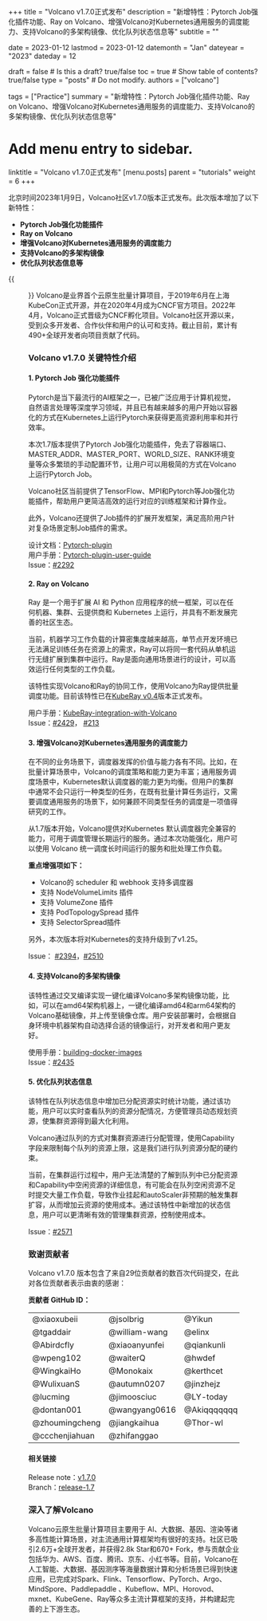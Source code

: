 +++
title =  "Volcano v1.7.0正式发布"
description = "新增特性：Pytorch Job强化插件功能、Ray on Volcano、增强Volcano对Kubernetes通用服务的调度能力、支持Volcano的多架构镜像、优化队列状态信息等"
subtitle = ""

date = 2023-01-12
lastmod = 2023-01-12
datemonth = "Jan"
dateyear = "2023"
dateday = 12

draft = false  # Is this a draft? true/false
toc = true  # Show table of contents? true/false
type = "posts"  # Do not modify.
authors = ["volcano"]

tags = ["Practice"]
summary = "新增特性：Pytorch Job强化插件功能、Ray on Volcano、增强Volcano对Kubernetes通用服务的调度能力、支持Volcano的多架构镜像、优化队列状态信息等"

# Add menu entry to sidebar.
linktitle = "Volcano v1.7.0正式发布"
[menu.posts]
parent = "tutorials"
weight = 6
+++

<p></p>
北京时间2023年1月9日，Volcano社区v1.7.0版本正式发布。此次版本增加了以下新特性：

- **Pytorch Job强化功能插件**
- **Ray on Volcano**
- **增强Volcano对Kubernetes通用服务的调度能力**
- **支持Volcano的多架构镜像**
- **优化队列状态信息等**

{{<figure library="1" src="volcano_logo.png" width="50%">}}
Volcano是业界首个云原生批量计算项目，于2019年6月在上海KubeCon正式开源，并在2020年4月成为CNCF官方项目。2022年4月，Volcano正式晋级为CNCF孵化项目。Volcano社区开源以来，受到众多开发者、合作伙伴和用户的认可和支持。截止目前，累计有490+全球开发者向项目贡献了代码。

### Volcano v1.7.0 关键特性介绍

#### 1. Pytorch Job 强化功能插件
Pytorch是当下最流行的AI框架之一，已被广泛应用于计算机视觉，自然语言处理等深度学习领域，并且已有越来越多的用户开始以容器化的方式在Kubernetes上运行Pytorch来获得更高资源利用率和并行效率。

本次1.7版本提供了Pytorch Job强化功能插件，免去了容器端口、MASTER_ADDR、MASTER_PORT、WORLD_SIZE、RANK环境变量等众多繁琐的手动配置环节，让用户可以用极简的方式在Volcano上运行Pytorch Job。

Volcano社区当前提供了TensorFlow、MPI和Pytorch等Job强化功能插件，帮助用户更简洁高效的运行对应的训练框架和计算作业。

此外，Volcano还提供了Job插件的扩展开发框架，满足高阶用户针对复杂场景定制Job插件的需求。


设计文档：[Pytorch-plugin](https://github.com/volcano-sh/volcano/blob/master/docs/design/distributed-framework-plugins.md#pytorch-plugin)<br>
用户手册：[Pytorch-plugin-user-guide](https://github.com/volcano-sh/volcano/blob/master/docs/user-guide/how_to_use_pytorch_plugin.md#pytorch-plugin-user-guide)<br>
Issue：[#2292](https://github.com/volcano-sh/volcano/issues/2292)<br>


#### 2. Ray on Volcano
Ray 是一个用于扩展 AI 和 Python 应用程序的统一框架，可以在任何机器、集群、云提供商和 Kubernetes 上运行，并具有不断发展完善的社区生态。

当前，机器学习工作负载的计算密集度越来越高，单节点开发环境已无法满足训练任务在资源上的需求，Ray可以将同一套代码从单机运行无缝扩展到集群中运行。Ray是面向通用场景进行的设计，可以高效运行任何类型的工作负载。

该特性实现Volcano和Ray的协同工作，使用Volcano为Ray提供批量调度功能。目前该特性已在[KubeRay v0.4](https://github.com/ray-project/kuberay/releases/tag/v0.4.0)版本正式发布。

用户手册：[KubeRay-integration-with-Volcano](https://ray-project.github.io/kuberay/guidance/volcano-integration/#kuberay-integration-with-volcano)<br>
Issue：[#2429](https://github.com/volcano-sh/volcano/issues/2429)，  [#213](https://github.com/ray-project/kuberay/issues/213)<br>

#### 3. 增强Volcano对Kubernetes通用服务的调度能力
在不同的业务场景下，调度器发挥的价值与能力各有不同。比如，在批量计算场景中，Volcano的调度策略和能力更为丰富；通用服务调度场景中，Kubernetes默认调度器的能力更为均衡。但用户的集群中通常不会只运行一种类型的任务，在既有批量计算任务运行，又需要调度通用服务的场景下，如何兼顾不同类型任务的调度是一项值得研究的工作。

从1.7版本开始，Volcano提供对Kubernetes 默认调度器完全兼容的能力，可用于调度管理长期运行的服务。通过本次功能强化，用户可以使用 Volcano 统一调度长时间运行的服务和批处理工作负载。

**重点增强项如下：**
<ul>
    <li>Volcano的 scheduler 和 webhook 支持多调度器</li>
    <li>支持 NodeVolumeLimits 插件</li>
    <li>支持 VolumeZone 插件</li>
    <li>支持 PodTopologySpread 插件</li>
    <li>支持 SelectorSpread插件</li>
</ul>

另外，本次版本将对Kubernetes的支持升级到了v1.25。

Issue： [#2394](https://github.com/volcano-sh/volcano/issues/2394)，[#2510](https://github.com/volcano-sh/volcano/issues/2510)

#### 4. 支持Volcano的多架构镜像
该特性通过交叉编译实现一键化编译Volcano多架构镜像功能，比如，可以在amd64架构机器上，一键化编译amd64和arm64架构的Volcano基础镜像，并上传至镜像仓库。用户安装部署时，会根据自身环境中机器架构自动选择合适的镜像运行，对开发者和用户更友好。

使用手册：[building-docker-images](https://github.com/volcano-sh/volcano/blob/master/docs/development/development.md#building-docker-images)<br>
Issue：[#2435](https://github.com/volcano-sh/volcano/pull/2435)<br>

#### 5. 优化队列状态信息
该特性在队列状态信息中增加已分配资源实时统计功能，通过该功能，用户可以实时查看队列的资源分配情况，方便管理员动态规划资源，使集群资源得到最大化利用。

Volcano通过队列的方式对集群资源进行分配管理，使用Capability字段来限制每个队列的资源上限，这是我们进行队列资源分配的硬约束。

当前，在集群运行过程中，用户无法清楚的了解到队列中已分配资源和Capability中空闲资源的详细信息，有可能会在队列空闲资源不足时提交大量工作负载，导致作业挂起和autoScaler非预期的触发集群扩容，从而增加云资源的使用成本。通过该特性中新增加的状态信息，用户可以更清晰有效的管理集群资源，控制使用成本。

Issue：[#2571](https://github.com/volcano-sh/volcano/issues/2571)

### 致谢贡献者
Volcano v1.7.0 版本包含了来自29位贡献者的数百次代码提交，在此对各位贡献者表示由衷的感谢：

**贡献者 GitHub ID：**<br>
<table>
  <tr>
    <td>@xiaoxubeii</td>
    <td>@jsolbrig</td>
    <td>@Yikun</td>
  </tr>
  <tr>
    <td>@tgaddair</td>
    <td>@william-wang</td>
    <td>@elinx</td>
  </tr>
  <tr>
    <td>@Abirdcfly</td>
    <td>@xiaoanyunfei</td>
    <td>@qiankunli</td>
  </tr>
  <tr>
    <td>@wpeng102</td>
    <td>@waiterQ</td>
    <td>@hwdef</td>
  </tr>
  <tr>
    <td>@WingkaiHo</td>
    <td>@Monokaix</td>
    <td>@kerthcet</td>
  </tr>
  <tr>
    <td>@WulixuanS</td>
    <td>@autumn0207</td>
    <td>@jinzhejz</td>
  </tr>
  <tr>
    <td>@lucming</td>
    <td>@jimoosciuc</td>
    <td>@LY-today</td>
  </tr>
  <tr>
    <td>@dontan001</td>
    <td>@wangyang0616</td>
    <td>@Akiqqqqqqq</td>
  </tr>
  <tr>
    <td>@zhoumingcheng</td>
    <td>@jiangkaihua</td>
    <td>@Thor-wl</td>
  </tr>
  <tr>
    <td>@ccchenjiahuan</td>
    <td>@zhifanggao</td>
    <td>&nbsp;</td>
  </tr>
</table>                              

#### 相关链接
Release note：[v1.7.0](https://github.com/volcano-sh/volcano/releases/tag/v1.7.0)<br>
Branch：[release-1.7](https://github.com/volcano-sh/volcano/tree/release-1.7)<br>

### 深入了解Volcano
Volcano云原生批量计算项目主要用于 AI、大数据、基因、渲染等诸多高性能计算场景，对主流通用计算框架均有很好的支持。社区已吸引2.6万+全球开发者，并获得2.8k Star和670+ Fork，参与贡献企业包括华为、AWS、百度、腾讯、京东、小红书等。目前，Volcano在人工智能、大数据、基因测序等海量数据计算和分析场景已得到快速应用，已完成对Spark、Flink、Tensorflow、PyTorch、Argo、MindSpore、Paddlepaddle 、Kubeflow、MPI、Horovod、mxnet、KubeGene、Ray等众多主流计算框架的支持，并构建起完善的上下游生态。
